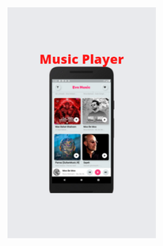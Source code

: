  <img src="https://github.com/fluttersample/music-with-getx/blob/main/Music%20Player.png" width="300" />
